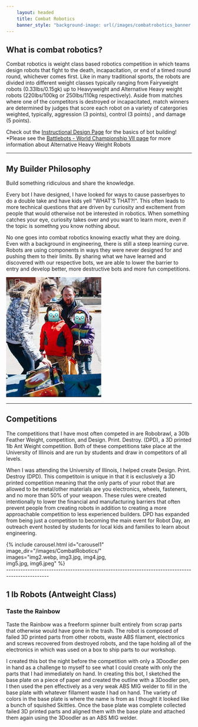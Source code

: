 ```yaml
---
    layout: headed
    title: Combat Robotics
    banner_style: "background-image: url(/images/combatrobotics_banner.jpg);"
---
```


## What is combat robotics?

Combat robotics is weight class based robotics competition in which teams design robots that fight to the death, incapacitation, or end of a timed round round, whichever comes first. Like in many traditional sports, the robots are divided into different weight classes typically ranging from Fairyweight robots (0.33lbs/0.15gk) up to Heavyweight and Alternative Heavy weight robots (220lbs/100kg or 250lbs/110kg respectively). Aside from matches where one of the competitors is destroyed or incapacitated, match winners are determined by judges that score each robot on a variety of catergories weighted, typically, aggression (3 points), control (3 points) , and damage (5 points).

Check out the [Instructional Design Page](https://gennykorn.weebly.com/instructional-design.html) for the basics of bot building!
​
*Please see the [Battlebots - World Championship VII page](https://gennykorn.weebly.com/battlebots---world-championship-vii.html) for more information about Alternative Heavy Weight Robots

------------------------------------------------------------------------------------------------

<div class="container-fluid">
<div class="row">
<div class="col-8" style="padding-left: 0px;">
<h2> 
My Builder Philosophy
</h2>
<p>
Build something ridiculous and share the knowledge.
</p>
<p>
Every bot I have designed, I have looked for ways to cause passerbyes to do a double take and have kids yell "WHAT'S THAT?!". This often leads to more technical questions that are driven by curiosity and excitement from people that would otherwise not be interested in robotics. When something catches your eye, curiosity takes over and you want to learn more, even if the topic is somethng you know nothing about.
</p>
<p>
No one goes into combat robotics knowing exactly what they are doing. Even with a background in engineering, there is still a steep learning curve. Robots are using components in ways they were never designed for and pushing them to their limits. By sharing what we have learned and discovered with our respective bots, we are able to lower the barrier to entry and develop better, more destructive bots and more fun competitions.
</p>
</div>
<div class="col-4 vcenter"><img src="/images/CombatRobotics/img1.png"></div>
</div>
</div>

------------------------------------------------------------------------------------------------

## Competitions

The competitions that I have most often competed in are Robobrawl, a 30lb Feather Weight, competition, and Design. Print. Destroy. (DPD), a 3D printed 1lb Ant Weight competition. Both of these competitions take place at the University of Illinois and are run by students and draw in competitors of all levels.

When I was attending the University of Illinois, I helped create Design. Print. Destroy (DPD). This competitoin is unique in that it is exclusively a 3D printed competition meaning that the only parts of your robot that are allowed to be metal/other materials are you electronics, wheels, fasteners, and no more than 50% of your weapon. These rules were created intentionally to lower the financial and manufacturing barriers that often prevent people from creating robots in addition to creating a more approachable competition to less experienced builders. DPD has expanded from being just a competition to becoming the main event for Robot Day, an outreach event hosted by students for local kids and families to learn about engineering.
<div class="container" style="width: 300px; background-color: dark-gray">
{% include carousel.html id="carousel1" image_dir="/images/CombatRobotics/" images="img2.webp, img3.jpg, img4.jpg, img5.jpg, img6.jpeg" %}
</div>
------------------------------------------------------------------------------------------------

## 1 lb Robots (Antweight Class)

### Taste the Rainbow

Taste the Rainbow was a freeform spinner built entirely from scrap parts that otherwise would have gone in the trash. The robot is composed of failed 3D printed parts from other robots, waste ABS filament, electronics and screws recovered from destroyed robots, and the tape holding all of the electronics in which was used on a box to ship parts to our workshop.

I created this bot the night before the competition with only a 3Doodler pen in hand as a challenge to myself to see what I could create with only the parts that I had immediately on hand. In creating this bot, I sketched the base plate on a piece of paper and created the outline with a 3Doodler pen, I then used the pen effectively as a very weak ABS MIG welder to fill in the base plate with whatever fillament waste I had on hand. The variety of colors in the base plate is where the name is from as I thought it looked like a bunch of squished Skittles. Once the base plate was complete collected failed 3D printed parts and aligned them with the base plate and attached them again using the 3Doodler as an ABS MIG welder. 